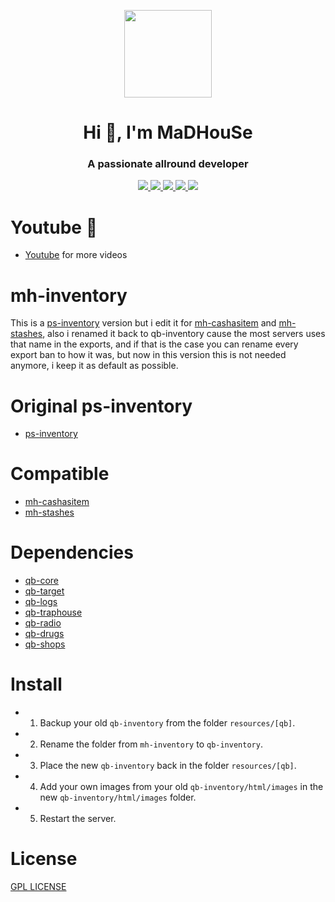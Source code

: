 <p align="center">
    <img width="140" src="https://icons.iconarchive.com/icons/iconarchive/red-orb-alphabet/128/Letter-M-icon.png" />  
    <h1 align="center">Hi 👋, I'm MaDHouSe</h1>
    <h3 align="center">A passionate allround developer </h3>    
</p>

<p align="center">
    <a href="https://github.com/MaDHouSe79/mh-inventory/issues">
        <img src="https://img.shields.io/github/issues/MaDHouSe79/mh-inventory"/> 
    </a>
    <a href="https://github.com/MaDHouSe79/mh-inventory/watchers">
        <img src="https://img.shields.io/github/watchers/MaDHouSe79/mh-inventory"/> 
    </a> 
    <a href="https://github.com/MaDHouSe79/mh-inventory/network/members">
        <img src="https://img.shields.io/github/forks/MaDHouSe79/mh-inventory"/> 
    </a>  
    <a href="https://github.com/MaDHouSe79/mh-inventory/stargazers">
        <img src="https://img.shields.io/github/stars/MaDHouSe79/mh-inventory?color=white"/> 
    </a>
    <a href="https://github.com/MaDHouSe79/mh-inventory/blob/main/LICENSE">
        <img src="https://img.shields.io/github/license/MaDHouSe79/mh-inventory?color=black"/> 
    </a>      
</p>

# Youtube 🙈
- [Youtube](https://www.youtube.com/@MaDHouSe79) for more videos

# mh-inventory
This is a [ps-inventory](https://github.com/Project-Sloth/ps-inventory) version but i edit it for [mh-cashasitem](https://github.com/MaDHouSe79/mh-cashasitem) and [mh-stashes](https://github.com/MaDHouSe79/mh-stashes),
also i renamed it back to qb-inventory cause the most servers uses that name in the exports,
and if that is the case you can rename every export ban to how it was,
but now in this version this is not needed anymore, i keep it as default as possible.

# Original ps-inventory
- [ps-inventory](https://github.com/Project-Sloth/ps-inventory)

# Compatible
- [mh-cashasitem](https://github.com/MaDHouSe79/mh-cashasitem)
- [mh-stashes](https://github.com/MaDHouSe79/mh-stashes)

# Dependencies
- [qb-core](https://github.com/qbcore-framework/qb-core)
- [qb-target](https://github.com/qbcore-framework/qb-target)
- [qb-logs](https://github.com/qbcore-framework/qb-logs)
- [qb-traphouse](https://github.com/qbcore-framework/qb-traphouse)
- [qb-radio](https://github.com/qbcore-framework/qb-radio)
- [qb-drugs](https://github.com/qbcore-framework/qb-drugs)
- [qb-shops](https://github.com/qbcore-framework/qb-shops)

# Install
- 1. Backup your old `qb-inventory` from the folder `resources/[qb]`.
- 2. Rename the folder from `mh-inventory` to `qb-inventory`.
- 3. Place the new `qb-inventory` back in the folder `resources/[qb]`.
- 4. Add your own images from your old `qb-inventory/html/images` in the new `qb-inventory/html/images` folder.
- 5. Restart the server.

# License
[GPL LICENSE](./LICENSE)<br />
